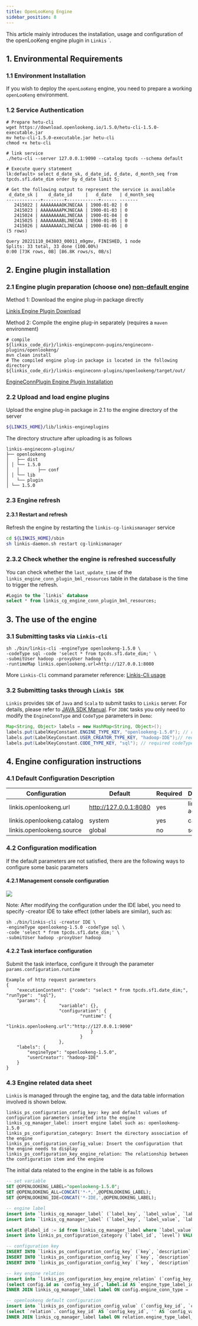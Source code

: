```yaml
---
title: OpenLooKeng Engine
sidebar_position: 8
---
```


This article mainly introduces the installation, usage and configuration of the openLooKeng engine plugin in `Linkis` `.

## 1. Environmental Requirements

### 1.1 Environment Installation

If you wish to deploy the `openLooKeng` engine, you need to prepare a working `openLooKeng` environment.

### 1.2 Service Authentication

```shell
# Prepare hetu-cli
wget https://download.openlookeng.io/1.5.0/hetu-cli-1.5.0-executable.jar
mv hetu-cli-1.5.0-executable.jar hetu-cli
chmod +x hetu-cli

# link service
./hetu-cli --server 127.0.0.1:9090 --catalog tpcds --schema default

# Execute query statement
lk:default> select d_date_sk, d_date_id, d_date, d_month_seq from tpcds.sf1.date_dim order by d_date limit 5;

# Get the following output to represent the service is available
 d_date_sk |    d_date_id     |   d_date   | d_month_seq
-------------+--------+------------+------ -------
   2415022 | AAAAAAAAOKJNECAA | 1900-01-02 | 0
   2415023 | AAAAAAAAPKJNECAA | 1900-01-03 | 0
   2415024 | AAAAAAAAALJNECAA | 1900-01-04 | 0
   2415025 | AAAAAAAABLJNECAA | 1900-01-05 | 0
   2415026 | AAAAAAAACLJNECAA | 1900-01-06 | 0
(5 rows)

Query 20221110_043803_00011_m9gmv, FINISHED, 1 node
Splits: 33 total, 33 done (100.00%)
0:00 [73K rows, 0B] [86.8K rows/s, 0B/s]
```

## 2. Engine plugin installation

### 2.1 Engine plugin preparation (choose one) [non-default engine](./overview.md)

Method 1: Download the engine plug-in package directly

[Linkis Engine Plugin Download](https://linkis.apache.org/zh-CN/blog/2022/04/15/how-to-download-engineconn-plugin)

Method 2: Compile the engine plug-in separately (requires a `maven` environment)

```
# compile
${linkis_code_dir}/linkis-enginepconn-pugins/engineconn-plugins/openlookeng/
mvn clean install
# The compiled engine plug-in package is located in the following directory
${linkis_code_dir}/linkis-engineconn-plugins/openlookeng/target/out/
```
[EngineConnPlugin Engine Plugin Installation](../deployment/install-engineconn.md)

### 2.2 Upload and load engine plugins

Upload the engine plug-in package in 2.1 to the engine directory of the server
```bash 
${LINKIS_HOME}/lib/linkis-engineplugins
```
The directory structure after uploading is as follows
```
linkis-engineconn-plugins/
├── openlookeng
│   ├── dist
│ │ └── 1.5.0
│   │       ├── conf
│ │ └── lib
│   └── plugin
│ └── 1.5.0
```

### 2.3 Engine refresh

#### 2.3.1 Restart and refresh
Refresh the engine by restarting the `linkis-cg-linkismanager` service
```bash
cd ${LINKIS_HOME}/sbin
sh linkis-daemon.sh restart cg-linkismanager
```

### 2.3.2 Check whether the engine is refreshed successfully
You can check whether the `last_update_time` of the `linkis_engine_conn_plugin_bml_resources` table in the database is the time to trigger the refresh.

```sql
#Login to the `linkis` database
select * from linkis_cg_engine_conn_plugin_bml_resources;
```

## 3. The use of the engine

### 3.1 Submitting tasks via `Linkis-cli`

```shell
sh ./bin/linkis-cli -engineType openlookeng-1.5.0 \
-codeType sql -code 'select * from tpcds.sf1.date_dim;' \
-submitUser hadoop -proxyUser hadoop \
-runtimeMap linkis.openlookeng.url=http://127.0.0.1:8080
```

More `Linkis-Cli` command parameter reference: [Linkis-Cli usage](../user-guide/linkiscli-manual.md)

### 3.2 Submitting tasks through `Linkis SDK`

`Linkis` provides `SDK` of `Java` and `Scala` to submit tasks to `Linkis` server. For details, please refer to [JAVA SDK Manual](../user-guide/sdk-manual.md).
For `JDBC` tasks you only need to modify the `EngineConnType` and `CodeType` parameters in `Demo`:

```java
Map<String, Object> labels = new HashMap<String, Object>();
labels.put(LabelKeyConstant.ENGINE_TYPE_KEY, "openlookeng-1.5.0"); // required engineType Label
labels.put(LabelKeyConstant.USER_CREATOR_TYPE_KEY, "hadoop-IDE");// required execute user and creator
labels.put(LabelKeyConstant.CODE_TYPE_KEY, "sql"); // required codeType
```

## 4. Engine configuration instructions

### 4.1 Default Configuration Description
| Configuration | Default | Required | Description |
| ------------------------ | ------------------- | ---| ------------------------------------------- |
| linkis.openlookeng.url | http://127.0.0.1:8080 | yes | link address |
| linkis.openlookeng.catalog | system | yes | catalog |
| linkis.openlookeng.source | global | no | source |

### 4.2 Configuration modification
If the default parameters are not satisfied, there are the following ways to configure some basic parameters

#### 4.2.1 Management console configuration

![](./images/openlookeng-config.png)

Note: After modifying the configuration under the IDE label, you need to specify -creator IDE to take effect (other labels are similar), such as:

```shell
sh ./bin/linkis-cli -creator IDE \
-engineType openlookeng-1.5.0 -codeType sql \
-code 'select * from tpcds.sf1.date_dim;' \
-submitUser hadoop -proxyUser hadoop 
```

#### 4.2.2 Task interface configuration
Submit the task interface, configure it through the parameter `params.configuration.runtime`

```shell
Example of http request parameters
{
    "executionContent": {"code": "select * from tpcds.sf1.date_dim;", "runType":  "sql"},
    "params": {
                    "variable": {},
                    "configuration": {
                            "runtime": {
                                "linkis.openlookeng.url":"http://127.0.0.1:9090"
                                }
                            }
                    },
    "labels": {
        "engineType": "openlookeng-1.5.0",
        "userCreator": "hadoop-IDE"
    }
}
```

### 4.3 Engine related data sheet

`Linkis` is managed through the engine tag, and the data table information involved is shown below.

```
linkis_ps_configuration_config_key: key and default values ​​of configuration parameters inserted into the engine
linkis_cg_manager_label: insert engine label such as: openlookeng-1.5.0
linkis_ps_configuration_category: Insert the directory association of the engine
linkis_ps_configuration_config_value: Insert the configuration that the engine needs to display
linkis_ps_configuration_key_engine_relation: The relationship between the configuration item and the engine
```

The initial data related to the engine in the table is as follows

```sql
-- set variable
SET @OPENLOOKENG_LABEL="openlookeng-1.5.0";
SET @OPENLOOKENG_ALL=CONCAT('*-*,',@OPENLOOKENG_LABEL);
SET @OPENLOOKENG_IDE=CONCAT('*-IDE,',@OPENLOOKENG_LABEL);

-- engine label
insert into `linkis_cg_manager_label` (`label_key`, `label_value`, `label_feature`, `label_value_size`, `update_time`, `create_time`) VALUES ('combined_userCreator_engineType', @OPENLOOKENG_ALL, 'OPTIONAL', 2, now(), now());
insert into `linkis_cg_manager_label` (`label_key`, `label_value`, `label_feature`, `label_value_size`, `update_time`, `create_time`) VALUES ('combined_userCreator_engineType', @OPENLOOKENG_IDE, 'OPTIONAL', 2, now(), now());

select @label_id := id from linkis_cg_manager_label where `label_value` = @OPENLOOKENG_IDE;
insert into linkis_ps_configuration_category (`label_id`, `level`) VALUES (@label_id, 2);

-- configuration key
INSERT INTO `linkis_ps_configuration_config_key` (`key`, `description`, `name`, `default_value`, `validate_type`, `validate_range`, `engine_conn_type`, `is_hidden`, `is_advanced`, `level`, `treeName`) VALUES ('linkis.openlookeng.url', 'eg: http://127.0.0.1:8080', 'connection address', 'http://127.0.0.1:8080', 'Regex', '^\\s *http://([^:]+)(:\\d+)(/[^\\?]+)?(\\?\\S*)?$', 'openlookeng', 0, 0, 1, 'data source conf');
INSERT INTO `linkis_ps_configuration_config_key` (`key`, `description`, `name`, `default_value`, `validate_type`, `validate_range`, `engine_conn_type`, `is_hidden`, `is_advanced`, `level`, `treeName`) VALUES ('linkis.openlookeng.catalog', 'catalog', 'catalog', 'system', 'None', '', 'openlookeng', 0, 0, 1, 'data source conf');
INSERT INTO `linkis_ps_configuration_config_key` (`key`, `description`, `name`, `default_value`, `validate_type`, `validate_range`, `engine_conn_type`, `is_hidden`, `is_advanced`, `level`, `treeName`) VALUES ('linkis.openlookeng.source', 'source', 'source', 'global', 'None', '', 'openlookeng', 0, 0, 1, 'data source conf');

-- key engine relation
insert into `linkis_ps_configuration_key_engine_relation` (`config_key_id`, `engine_type_label_id`)
(select config.id as `config_key_id`, label.id AS `engine_type_label_id` FROM linkis_ps_configuration_config_key config
INNER JOIN linkis_cg_manager_label label ON config.engine_conn_type = 'openlookeng' and label_value = @OPENLOOKENG_ALL);

-- openlookeng default configuration
insert into `linkis_ps_configuration_config_value` (`config_key_id`, `config_value`, `config_label_id`)
(select `relation`.`config_key_id` AS `config_key_id`, '' AS `config_value`, `relation`.`engine_type_label_id` AS `config_label_id` FROM linkis_ps_configuration_key_engine_relation relation
INNER JOIN linkis_cg_manager_label label ON relation.engine_type_label_id = label.id AND label.label_value = @OPENLOOKENG_ALL);

```
